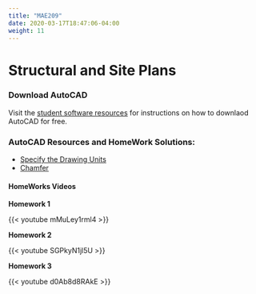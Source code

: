 ```yaml
---
title: "MAE209"
date: 2020-03-17T18:47:06-04:00
weight: 11
---
```


# Structural and Site Plans

### Download AutoCAD

Visit the [student software resources](/engineering/software/) for instructions on how to downlaod AutoCAD for free.

### AutoCAD Resources and HomeWork Solutions:

- [Specify the Drawing Units](/engineering/courses/mae209/docs/units.pdf)
- [Chamfer](/engineering/courses/mae209/docs/chamber.pdf)


#### HomeWorks Videos

**Homework 1**

{{< youtube mMuLey1rml4 >}}

**Homework 2** 

{{< youtube SGPkyN1jl5U >}}

**Homework 3**

{{< youtube d0Ab8d8RAkE >}}

